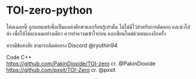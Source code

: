 # TOI-zero-python
โค้ดเฉลยนี้ ถูกเผยแพร่เพื่อเป็นแหล่งศึกษาและเรียนรู้เท่านั้น ไม่ได้มีไว้สำหรับการคัดลอก และนำไปส่ง เพื่อให้ได้คะแนนอย่างเดียว ควรทำความเข้าใจก่อน และเขียนใหม่ด้วยตนเองอีกครั้ง

หากมีข้อสงสัย สามารถติดต่อทาง Discord @ryuthin94

Code C++  
https://github.com/PakinDioxide/TOI-zero cr. @PakinDioxide  
https://github.com/pxsit/TOI-Zero cr. @pxsit
